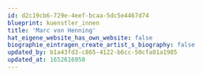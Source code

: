 ```yaml
---
id: d2c19cb6-729e-4eef-bcaa-5dc5e4467d74
blueprint: kuenstler_innen
title: 'Marc von Henning'
hat_eigene_website_has_own_website: false
biographie_eintragen_create_artist_s_biography: false
updated_by: b1a43fd3-c865-4122-b6cc-50cfa81a1985
updated_at: 1652616950
---
```

